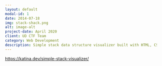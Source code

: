 ```yaml
---
layout: default
modal-id: 1
date: 2014-07-18
img: stack-shack.png
alt: image-alt
project-date: April 2020
client: UD CTF Team
category: Web Development
description: Simple stack data structure visualizer built with HTML, CSS, and JQuery. It is used frequently by members of the University of Delaware Capture the Flag team who are just starting out with binary exploitation to help them better understand how function stacks are composed and how to exploit them. See it in action
---
```

https://katina.dev/simple-stack-visualizer/
